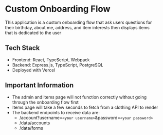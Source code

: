 # Custom Onboarding Flow
This application is a custom onboarding flow that ask users questions for their birthday, about me, address, and item interests then displays items that is dedicated to the user

## Tech Stack
- Frontend: React, TypeScript, Webpack
- Backend: Express.js, TypeScript, PostgreSQL
- Deployed with Vercel

## Important Information
- The admin and items page will not function correctly without going through the onboarding flow first
- Items page will take a few seconds to fetch from a clothing API to render
- The backend endpoints to receive data are:
  - /account?username=`<your username>`&password=`<your password>`
  - /data/accounts
  - /data/forms
